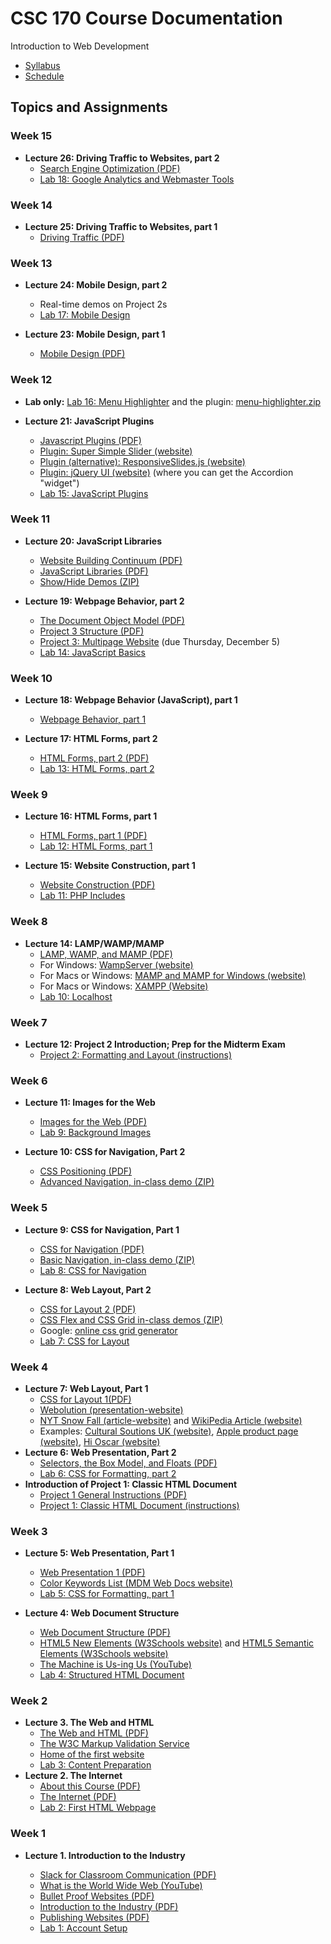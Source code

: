 # CSC 170 Course Documentation
Introduction to Web Development

- [Syllabus](syllabus.md)
- [Schedule](schedule.md) 

## Topics and Assignments

### Week 15

- **Lecture 26: Driving Traffic to Websites, part 2**
  - [Search Engine Optimization (PDF)](26-driving-traffic2/search-engine-optimization.pdf)
  - [Lab 18: Google Analytics and Webmaster Tools](lab18-google-analytics/instructions.md)

### Week 14

- **Lecture 25: Driving Traffic to Websites, part 1**
  - [Driving Traffic (PDF)](25-driving-traffic1/driving-traffic-to-websites1.pdf)

### Week 13

- **Lecture 24: Mobile Design, part 2**
  - Real-time demos on Project 2s
  - [Lab 17: Mobile Design](lab17-mobile-design/instructions.md)

- **Lecture 23: Mobile Design, part 1**
  - [Mobile Design (PDF)](23-mobile-design1/mobile-design.pdf)

### Week 12

- **Lab only:** [Lab 16: Menu Highlighter](lab16-menu-highlighter/instructions.md) and the plugin: [menu-highlighter.zip](lab16-menu-highlighter/menu-highlighter.zip)

- **Lecture 21: JavaScript Plugins**
  - [Javascript Plugins (PDF)](21-javascript-plugins/javascript-plugins.pdf)
  - [Plugin: Super Simple Slider (website)](https://supersimpleslider.com/)
  - [Plugin (alternative): ResponsiveSlides.js (website)](http://responsiveslides.com/)
  - [Plugin: jQuery UI (website)](https://jqueryui.com/) (where you can get the Accordion "widget")
  - [Lab 15: JavaScript Plugins](lab15-javascript-plugins/instructions.md)

### Week 11

- **Lecture 20: JavaScript Libraries**
  - [Website Building Continuum (PDF)](20-javascript-libraries/website-building-continuum.pdf)
  - [JavaScript Libraries (PDF)](20-javascript-libraries/javascript-libraries.pdf)
  - [Show/Hide Demos (ZIP)](20-javascript-libraries/show-hide_demos.zip)

- **Lecture 19: Webpage Behavior, part 2**
  - [The Document Object Model (PDF)](19-webpage-behavior2/document-object-model.pdf)
  - [Project 3 Structure (PDF)](19-webpage-behavior2/project3-structure.pdf)
  - [Project 3: Multipage Website](project03-multipage-website/instructions.md) (due Thursday, December 5)
  - [Lab 14: JavaScript Basics](lab14-javascript-basics/instructions.md)

### Week 10

- **Lecture 18: Webpage Behavior (JavaScript), part 1**
  - [Webpage Behavior, part 1](18-webpage-behavior1/webpage-behavior1.pdf)

- **Lecture 17: HTML Forms, part 2**
  - [HTML Forms, part 2 (PDF)](17-html-forms2/html-forms2.pdf)
  - [Lab 13: HTML Forms, part 2](lab13-html-forms2/instructions.md)

### Week 9

- **Lecture 16: HTML Forms, part 1**
  - [HTML Forms, part 1 (PDF)](16-html-forms1/html-forms1.pdf)
  - [Lab 12: HTML Forms, part 1](lab12-html-forms1/instructions.md)

- **Lecture 15: Website Construction, part 1**
  - [Website Construction (PDF)](15-website-construction1/website-construction.pdf)
  - [Lab 11: PHP Includes](lab11-php-includes/instructions.md)

### Week 8

- **Lecture 14: LAMP/WAMP/MAMP**
  - [LAMP, WAMP, and MAMP (PDF)](14-lamp-wamp-mamp/lamp-wamp-mamp.pdf)
  - For Windows: [WampServer (website)](http://www.wampserver.com/en/)
  - For Macs or Windows: [MAMP and MAMP for Windows (website)](https://www.mamp.info/en/)
  - For Macs or Windows: [XAMPP (Website)](https://www.apachefriends.org/index.html)
  - [Lab 10: Localhost](lab10-localhost/instructions.md)

### Week 7

- **Lecture 12: Project 2 Introduction; Prep for the Midterm Exam**
  - [Project 2: Formatting and Layout (instructions)](project02-formatting-and-layout/instructions.md)

### Week 6

- **Lecture 11: Images for the Web**
  - [Images for the Web (PDF)](11-images-for-the-web/images-for-the-web.pdf)
  - [Lab 9: Background Images](lab09-background-images/instructions.md)
  
- **Lecture 10: CSS for Navigation, Part 2**
  - [CSS Positioning (PDF)](10-web-navigation2/css-positioning.pdf)
  - [Advanced Navigation, in-class demo (ZIP)](10-web-navigation2/demo_advanced-navigation.zip)

### Week 5

- **Lecture 9: CSS for Navigation, Part 1**
  - [CSS for Navigation (PDF)](09-web-navigation1/css-for-navitation.pdf)
  - [Basic Navigation, in-class demo (ZIP)](09-web-navigation1/demo_basic-navigation.zip)
  - [Lab 8: CSS for Navigation](lab08-css-for-navigation/instructions.md)

- **Lecture 8: Web Layout, Part 2**
  - [CSS for Layout 2 (PDF)](08-web-layout2/css-for-layout2.pdf)
  - [CSS Flex and CSS Grid in-class demos (ZIP)](08-web-layout2/flex-and-grid_demos.zip)
  - Google: [online css grid generator](https://www.google.com/search?q=online+css+grid+generator&oq=online+css+grid+generator)
  - [Lab 7: CSS for Layout](lab07-css-for-layout/instructions.md)

### Week 4
- **Lecture 7: Web Layout, Part 1**
  - [CSS for Layout 1(PDF)](07-web-layout1/css-for-layout1.pdf)
  - [Webolution (presentation-website)](http://fabianburghardt.de/webolution/)
  - [NYT Snow Fall (article-website)](http://www.nytimes.com/projects/2012/snow-fall/index.html#/?part=tunnel-creek) and [WikiPedia Article (website)](https://en.wikipedia.org/wiki/Snow_Fall)
  - Examples: [Cultural Soutions UK (website)](https://www.culturalsolutions.co.uk/), [Apple product page (website)](https://www.apple.com/iphone-11-pro/), [Hi Oscar (website)](https://www.hioscar.com/)
- **Lecture 6: Web Presentation, Part 2**
  - [Selectors, the Box Model, and Floats (PDF)](06-web-presentation-part2/selectors-boxmodel-floats.pdf)
  - [Lab 6: CSS for Formatting, part 2](lab06-css-for-formatting2/instructions.md)
- **Introduction of Project 1: Classic HTML Document**
  - [Project 1 General Instructions (PDF)](06-web-presentation-part2/project1-review.pdf)
  - [Project 1: Classic HTML Document (instructions)](project01-classic-html-document/instructions.md)

### Week 3

- **Lecture 5: Web Presentation, Part 1**
  - [Web Presentation 1 (PDF)](05-web-presentation-part1/css-for-formatting1.pdf)
  - [Color Keywords List (MDM Web Docs website)](https://developer.mozilla.org/en-US/docs/Web/CSS/color_value)
  - [Lab 5: CSS for Formatting, part 1](lab05-css-for-formatting1/instructions.md)

- **Lecture 4: Web Document Structure**
  - [Web Document Structure (PDF)](04-web-document-structure/web-document-structure.pdf)
  - [HTML5 New Elements (W3Schools website)](https://www.w3schools.com/html/html5_new_elements.asp) and [HTML5 Semantic Elements (W3Schools website)](https://www.w3schools.com/html/html5_semantic_elements.asp)
  - [The Machine is Us-ing Us (YouTube)](https://youtu.be/NLlGopyXT_g)
  - [Lab 4: Structured HTML Document](lab04-structured-html-document/instructions.md)

### Week 2

- **Lecture 3. The Web and HTML**
  - [The Web and HTML (PDF)](03-the-web-and-html/the-web-and-html.pdf)
  - [The W3C Markup Validation Service](https://validator.w3.org/)
  - [Home of the first website](http://info.cern.ch/)
  - [Lab 3: Content Preparation](lab03-content-prep/instructions.md)
- **Lecture 2. The Internet**
  - [About this Course (PDF)](02-the-internet/about-this-course.pdf)
  - [The Internet (PDF)](02-the-internet/the-internet.pdf)
  - [Lab 2: First HTML Webpage](lab02-first-html-webpage/instructions.md)

### Week 1

- **Lecture 1. Introduction to the Industry**

  - [Slack for Classroom Communication (PDF)](01-Introduction-to-the-industry/slack-for-classroom-communication.pdf)
  - [What is the World Wide Web (YouTube)](https://www.youtube.com/watch?v=J8hzJxb0rpc)
  - [Bullet Proof Websites (PDF)](01-Introduction-to-the-industry/bullet-proof-websites.pdf)
  - [Introduction to the Industry (PDF)](01-Introduction-to-the-industry/introduction-to-the-industry.pdf)
  - [Publishing Websites (PDF)](01-Introduction-to-the-industry/publishing-websites.pdf)
  - [Lab 1: Account Setup](lab01-account-setup/instructions.md)
